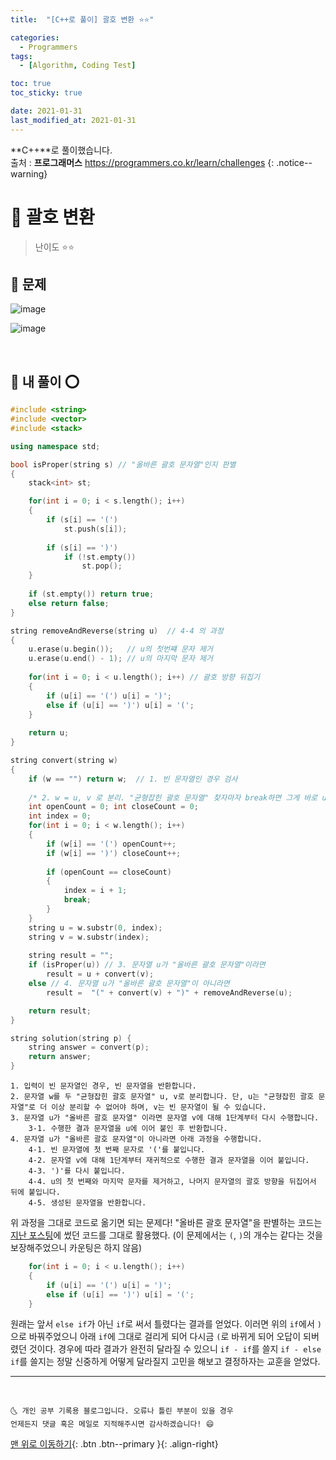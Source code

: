 ```yaml
---
title:  "[C++로 풀이] 괄호 변환 ⭐⭐" 

categories:
  - Programmers
tags:
  - [Algorithm, Coding Test]

toc: true
toc_sticky: true

date: 2021-01-31
last_modified_at: 2021-01-31
---
```

**C++**로 풀이했습니다.  
출처 : **프로그래머스** <https://programmers.co.kr/learn/challenges>
{: .notice--warning}

# 📌 괄호 변환

> 난이도 ⭐⭐

## 🚀 문제

![image](https://user-images.githubusercontent.com/42318591/106380178-d4017480-63f3-11eb-8577-8d738ad5a27c.png)

![image](https://user-images.githubusercontent.com/42318591/106380185-dfed3680-63f3-11eb-843a-b1017bad9b4b.png)


<br>

## 🚀 내 풀이 ⭕

```cpp
#include <string>
#include <vector>
#include <stack>

using namespace std;

bool isProper(string s) // "올바른 괄호 문자열"인지 판별
{
    stack<int> st;

    for(int i = 0; i < s.length(); i++)
    {
        if (s[i] == '(')
            st.push(s[i]);
        
        if (s[i] == ')')
            if (!st.empty())
                st.pop();
    }
    
    if (st.empty()) return true;
    else return false;
}

string removeAndReverse(string u)  // 4-4 의 과정
{
    u.erase(u.begin());   // u의 첫번쨰 문자 제거
    u.erase(u.end() - 1); // u의 마지막 문자 제거
    
    for(int i = 0; i < u.length(); i++) // 괄호 방향 뒤집기
    {
        if (u[i] == '(') u[i] = ')'; 
        else if (u[i] == ')') u[i] = '(';
    }
    
    return u;
}

string convert(string w)
{
    if (w == "") return w;  // 1. 빈 문자열인 경우 검사
    
    /* 2. w = u, v 로 분리. "균형잡힌 괄호 문자열" 찾자마자 break하면 그게 바로 u, 나머지는 v*/
    int openCount = 0; int closeCount = 0;
    int index = 0;
    for(int i = 0; i < w.length(); i++)
    {
        if (w[i] == '(') openCount++;
        if (w[i] == ')') closeCount++;
        
        if (openCount == closeCount) 
        {
            index = i + 1;
            break;
        }
    }
    string u = w.substr(0, index);
    string v = w.substr(index);
    
    string result = "";
    if (isProper(u)) // 3. 문자열 u가 "올바른 괄호 문자열"이라면
        result = u + convert(v); 
    else // 4. 문자열 u가 "올바른 괄호 문자열"이 아니라면
        result =  "(" + convert(v) + ")" + removeAndReverse(u);

    return result; 
}

string solution(string p) {
    string answer = convert(p);
    return answer;
}
```
```
1. 입력이 빈 문자열인 경우, 빈 문자열을 반환합니다. 
2. 문자열 w를 두 "균형잡힌 괄호 문자열" u, v로 분리합니다. 단, u는 "균형잡힌 괄호 문자열"로 더 이상 분리할 수 없어야 하며, v는 빈 문자열이 될 수 있습니다. 
3. 문자열 u가 "올바른 괄호 문자열" 이라면 문자열 v에 대해 1단계부터 다시 수행합니다. 
    3-1. 수행한 결과 문자열을 u에 이어 붙인 후 반환합니다. 
4. 문자열 u가 "올바른 괄호 문자열"이 아니라면 아래 과정을 수행합니다. 
    4-1. 빈 문자열에 첫 번째 문자로 '('를 붙입니다. 
    4-2. 문자열 v에 대해 1단계부터 재귀적으로 수행한 결과 문자열을 이어 붙입니다. 
    4-3. ')'를 다시 붙입니다. 
    4-4. u의 첫 번째와 마지막 문자를 제거하고, 나머지 문자열의 괄호 방향을 뒤집어서 뒤에 붙입니다. 
    4-5. 생성된 문자열을 반환합니다.
```

위 과정을 그대로 코드로 옮기면 되는 문제다! "올바른 괄호 문자열"을 판별하는 코드는 [지난 포스팅](https://ansohxxn.github.io/programmers/67/#-%EB%82%B4-%ED%92%80%EC%9D%B4-)에 썼던 코드를 그대로 활용했다. (이 문제에서는 `(`, `)`의 개수는 같다는 것을 보장해주었으니 카운팅은 하지 않음)

```cpp
    for(int i = 0; i < u.length(); i++)
    {
        if (u[i] == '(') u[i] = ')'; 
        else if (u[i] == ')') u[i] = '(';
    }
```

원래는 앞서 `else if`가 아닌 `if`로 써서 틀렸다는 결과를 얻었다. 이러면 위의 `if`에서 `)`으로 바꿔주었으니 아래 `if`에 그대로 걸리게 되어 다시금 `(`로 바뀌게 되어 오답이 되버렸던 것이다. 경우에 따라 결과가 완전히 달라질 수 있으니 `if - if`를 쓸지 `if - else if`를 쓸지는 정말 신중하게 어떻게 달라질지 고민을 해보고 결정하자는 교훈을 얻었다.


***
<br>

    🌜 개인 공부 기록용 블로그입니다. 오류나 틀린 부분이 있을 경우 
    언제든지 댓글 혹은 메일로 지적해주시면 감사하겠습니다! 😄

[맨 위로 이동하기](#){: .btn .btn--primary }{: .align-right}